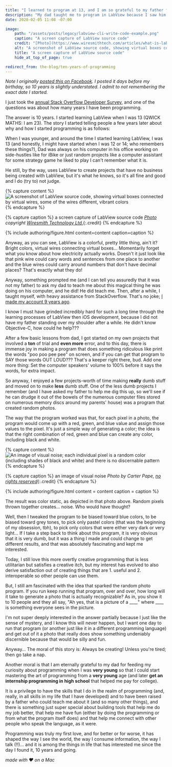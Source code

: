 ```yaml
---
title: "I learned to program at 13, and I am so grateful to my father for helping me do that."
description: "My dad taught me to program in LabView because I saw him using it and thought it looked colorful and interesting. Turns out I was *extremely* correct."
date: 2020-02-05 11:08 -07:00

image:
    path: "/assets/posts/legacy/labview-cli-write-code-example.png"
    caption: "A screen capture of LabView source code"
    credit: "[Photo](https://www.wiresmithtech.com/articles/what-is-labview-and-why-do-i-care/) copyright [Wiresmith Technology Ltd.](https://www.wiresmithtech.com)"
    alt: "A screenshot of LabView source code, showing virtual boxes connected by virtual wires, some of the wires different, vibrant colors"
    title: "A screen capture of LabView source code"
    hide_at_top_of_page: true

redirect_from: the-blog/ten-years-of-programming
---
```


*Note I originally [posted this on Facebook](https://www.facebook.com/carter.pape.12/posts/791217341360306). I posted it days before my birthday, so 10 years is slightly understated. I admit to not remembering the exact date I started.*

I just took the [annual Stack Overflow Developer Survey](https://stackoverflow.com/dev-survey/start), and one of the questions was about how many years I have been programming.

The answer is 10 years. I started learning LabView when I was 13 (QWICK MATHS: I am 23). The story I started telling people a few years later about why and how I started programming is as follows:

When I was younger, and around the time I started learning LabView, I was 13 (and honestly, I might have started when I was 12 or 14; who remembers these things?), Dad was always on his computer in his office working on side-hustles like for iBike or just random projects like a computer assistant for some strategy game he liked to play I can't remember what it is.

He still, by the way, uses LabView to create projects that have no business being created with LabView, but it's what he knows, so it's all fine and good and I do (try to) not judge.

{% capture content %}
![A screenshot of LabView source code, showing virtual boxes connected by virtual wires, some of the wires different, vibrant colors](/assets/posts/legacy/labview-cli-write-code-example.png "A screen capture of LabView source code")
{% endcapture %}

{% capture caption %}
a screen capture of LabView source code *[Photo](https://www.wiresmithtech.com/articles/what-is-labview-and-why-do-i-care/) copyright [Wiresmith Technology Ltd.](https://www.wiresmithtech.com)*{:.credit}
{% endcapture %}

{% include authoring/figure.html
    content=content
    caption=caption
%}

Anyway, as you can see, LabView is a colorful, pretty little thing, ain't it? Bright colors, virtual wires connecting virtual boxes… Momentarily forget what you know about how electricity actually works. Doesn't it just look like that pink wire could cary words and sentences from one place to another and the blue wires could carry around numbers that don't have decimal places? That's exactly what they do!

Anyway, something prompted me (and I can tell you assuredly that it was not my father) to ask my dad to teach me about this magical thing he was doing on his computer, and he did! He did teach me. Then, after a while, I taught myself, with heavy assistance from StackOverflow. That's no joke; [I made my account 9 years ago](https://stackoverflow.com/questions/6655887/).

I know I must have grinded incredibly hard for such a long time through the learning processes of LabView then iOS development, because I did not have my father standing over my shoulder after a while. He didn't know Objective-C, how could he help???

After a few basic lessons from dad, I got started on my own projects that involved a **ton** of trial and **even more** error, and to this day, there is immense joy in making a program that does something ridiculous like print the words "poo poo pee pee" on screen, and if you can get that program to SAY those words OUT LOUD??? That's a keeper right there, bud. Add one more thing: Set the computer speakers' volume to 100% before it says the words, for extra impact.

So anyway, I enjoyed a few projects-worth of time making **really** dumb stuff and moved on to make **less** dumb stuff. One of the less dumb projects I remember (and I have asked my father to help me dig this up, so we'll see if he can drudge it out of the bowels of the numerous computer files stored on numerous memory discs around my parents' house) was a program that created random photos.

The way that the program worked was that, for each pixel in a photo, the program would come up with a red, green, and blue value and assign those values to the pixel. It's just a simple way of generating a color; the idea is that the right combination of red, green and blue can create any color, including black and white.

{% capture content %}
![An image of visual noise; each individual pixel is a random color (including shades of black and white) and there is no discernable pattern](/assets/posts/legacy/visual-noise.png "visual noise")
{% endcapture %}

{% capture caption %}
an image of visual noise *Photo by Carter Pape, [no rights reserved](https://creativecommons.org/share-your-work/public-domain/cc0/)*{:.credit}
{% endcapture %}

{% include authoring/figure.html
    content = content
    caption = caption
%}

The result was color static, as depicted in that photo above. Random pixels thrown together creates… noise. Who would have thought?

Well, then I tweaked the program to be biased toward blue colors, to be biased toward grey tones, to pick only pastel colors (that was the beginning of my obsession, tbh), to pick only colors that were either very dark or very light… If I take a step back to think about this program, it is very obvious that it is very dumb, but it was a thing I made and could change to get different results, and that was absolutely fascinating and kept me interested.

Today, I still love this more overtly creative programming that is less utilitarian but satisfies a creative itch, but my interest has evolved to also derive satisfaction out of creating things that are 1. useful and 2. interoperable so other people can use them.

But, I still am fascinated with the idea that sparked the random photo program. If you run keep running that program, over and over, how long will it take to generate a photo that is actually recognizable? As in, you show it to 10 people and they all say, "Ah yes, that is a picture of a \_\_\_\_" where \_\_\_\_ is something everyone sees in the picture.

I'm not super deeply interested in the answer partially because I just like the sense of mystery, and I know this will never happen, but I want one day to run that program (or another just like it in a different programming language) and get out of it a photo that really does show something undeniably discernible because that would be silly and fun.

Anyway… The moral of this story is: Always be creating! Unless you're tired; then go take a nap.

Another moral is that I am eternally grateful to my dad for feeding my curiosity about programming when I was **very young** so that I could start mastering the art of programming from a **very young** age (and later **get an internship programming in high school** that helped me pay for college).

It is a privilege to have the skills that I do in the realm of programming (and, really, in all skills in my life that I have developed) and to have been raised by a father who could teach me about it (and so many other things), and there is something just super special about building tools that help me do my job better, that help me have fun (either by doing the programming or from what the program itself does) and that help me connect with other people who speak the language, as it were.

Programming was truly my first love, and for better or for worse, it has shaped the way I see the world, the way I consume information, the way I talk (!!)… and it is among the things in life that has interested me since the day I found it, 10 years and going.

*made with ❤ on a Mac*
